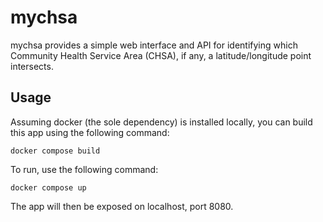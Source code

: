 # mychsa

mychsa provides a simple web interface and API for identifying which
Community Health Service Area (CHSA), if any, a latitude/longitude point
intersects.

## Usage

Assuming docker (the sole dependency) is installed locally, you can
build this app using the following command:

    docker compose build

To run, use the following command:

    docker compose up

The app will then be exposed on localhost, port 8080.